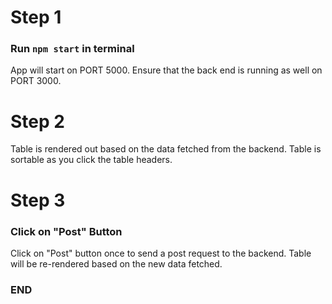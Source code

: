 # Step 1

### Run `npm start` in terminal
App will start on PORT 5000. Ensure that the back end is running as well on PORT 3000.

# Step 2

Table is rendered out based on the data fetched from the backend. Table is sortable as you click the table headers.

# Step 3

### Click on "Post" Button
Click on "Post" button once to send a post request to the backend. Table will be re-rendered based on the new data fetched.

### END